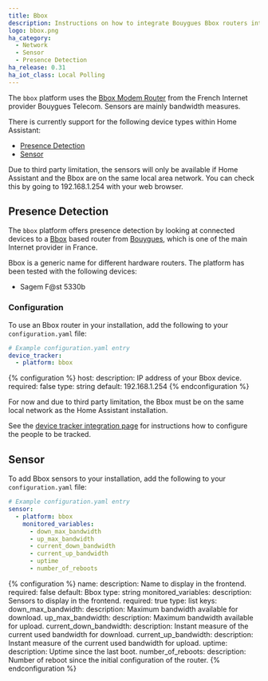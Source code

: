 ```yaml
---
title: Bbox
description: Instructions on how to integrate Bouygues Bbox routers into Home Assistant.
logo: bbox.png
ha_category:
  - Network
  - Sensor
  - Presence Detection
ha_release: 0.31
ha_iot_class: Local Polling
---
```


The `bbox` platform uses the [Bbox Modem Router](https://www.bouyguestelecom.fr/offres-internet/bbox-fit) from the French Internet provider Bouygues Telecom. Sensors are mainly bandwidth measures.

There is currently support for the following device types within Home Assistant:

- [Presence Detection](#presence-detection)
- [Sensor](#sensor)

<div class='note warning'>
Due to third party limitation, the sensors will only be available if Home Assistant and the Bbox are on the same local area network. You can check this by going to 192.168.1.254 with your web browser.
</div>

## Presence Detection

The `bbox` platform offers presence detection by looking at connected devices to a [Bbox](https://www.bouyguestelecom.fr/offres-internet/bbox-fit) based router from [Bouygues](https://www.bouyguestelecom.fr/), which is one of the main Internet provider in France.

Bbox is a generic name for different hardware routers. The platform has been tested with the following devices:

- Sagem F@st 5330b

### Configuration

To use an Bbox router in your installation, add the following to your `configuration.yaml` file:

```yaml
# Example configuration.yaml entry
device_tracker:
  - platform: bbox
```

{% configuration %}
host:
  description: IP address of your Bbox device.
  required: false
  type: string
  default: 192.168.1.254
{% endconfiguration %}

<div class='note warning'>
For now and due to third party limitation, the Bbox must be on the same local network as the Home Assistant installation.
</div>

See the [device tracker integration page](/integrations/device_tracker/) for instructions how to configure the people to be tracked.

## Sensor

To add Bbox sensors to your installation, add the following to your `configuration.yaml` file:

```yaml
# Example configuration.yaml entry
sensor:
  - platform: bbox
    monitored_variables:
      - down_max_bandwidth
      - up_max_bandwidth
      - current_down_bandwidth
      - current_up_bandwidth
      - uptime
      - number_of_reboots
```

{% configuration %}
name:
  description: Name to display in the frontend.
  required: false
  default: Bbox
  type: string
monitored_variables:
  description: Sensors to display in the frontend.
  required: true
  type: list
  keys:
    down_max_bandwidth:
      description: Maximum bandwidth available for download.
    up_max_bandwidth:
      description: Maximum bandwidth available for upload.
    current_down_bandwidth:
      description: Instant measure of the current used bandwidth for download.
    current_up_bandwidth:
      description: Instant measure of the current used bandwidth for upload.
    uptime:
      description: Uptime since the last boot.
    number_of_reboots:
      description: Number of reboot since the initial configuration of the router.
{% endconfiguration %}
